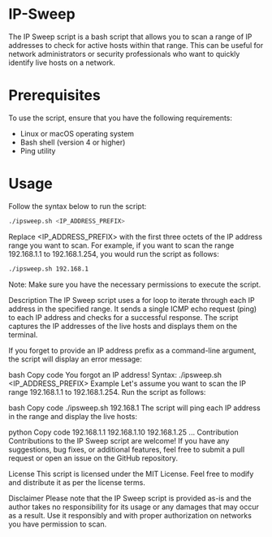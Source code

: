 # IP-Sweep
The IP Sweep script is a bash script that allows you to scan a range of IP addresses to check for active hosts within that range. This can be useful for network administrators or security professionals who want to quickly identify live hosts on a network.

# Prerequisites
To use the script, ensure that you have the following requirements:

- Linux or macOS operating system
- Bash shell (version 4 or higher)
- Ping utility

# Usage
Follow the syntax below to run the script:

```bash
./ipsweep.sh <IP_ADDRESS_PREFIX>
```

Replace <IP_ADDRESS_PREFIX> with the first three octets of the IP address range you want to scan. For example, if you want to scan the range 192.168.1.1 to 192.168.1.254, you would run the script as follows:

```bash
./ipsweep.sh 192.168.1
```
Note: Make sure you have the necessary permissions to execute the script.

Description
The IP Sweep script uses a for loop to iterate through each IP address in the specified range. It sends a single ICMP echo request (ping) to each IP address and checks for a successful response. The script captures the IP addresses of the live hosts and displays them on the terminal.

If you forget to provide an IP address prefix as a command-line argument, the script will display an error message:

bash
Copy code
You forgot an IP address!
Syntax: ./ipsweep.sh <IP_ADDRESS_PREFIX>
Example
Let's assume you want to scan the IP range 192.168.1.1 to 192.168.1.254. Run the script as follows:

bash
Copy code
./ipsweep.sh 192.168.1
The script will ping each IP address in the range and display the live hosts:

python
Copy code
192.168.1.1
192.168.1.10
192.168.1.25
...
Contribution
Contributions to the IP Sweep script are welcome! If you have any suggestions, bug fixes, or additional features, feel free to submit a pull request or open an issue on the GitHub repository.

License
This script is licensed under the MIT License. Feel free to modify and distribute it as per the license terms.

Disclaimer
Please note that the IP Sweep script is provided as-is and the author takes no responsibility for its usage or any damages that may occur as a result. Use it responsibly and with proper authorization on networks you have permission to scan.
